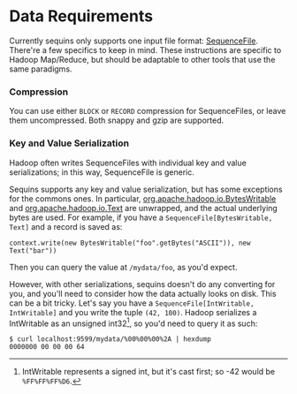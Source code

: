 # Data Requirements

Currently sequins only supports one input file format:
[SequenceFile][sequencefile]. There're a few specifics to keep in mind. These
instructions are specific to Hadoop Map/Reduce, but should be adaptable to
other tools that use the same paradigms.

[sequencefile]: http://hadoop.apache.org/docs/current/api/org/apache/hadoop/io/SequenceFile.html

### Compression

You can use either `BLOCK` or `RECORD` compression for SequenceFiles, or leave
them uncompressed. Both snappy and gzip are supported.

### Key and Value Serialization

Hadoop often writes SequenceFiles with individual key and value serializations;
in this way, SequenceFile is generic.

Sequins supports any key and value serialization, but has some exceptions for
the commons ones. In particular,
[org.apache.hadoop.io.BytesWritable][byteswritable] and
[org.apache.hadoop.io.Text][text] are unwrapped, and the actual underlying
bytes are used. For example, if you have a `SequenceFile[BytesWritable, Text]`
and a record is saved as:

    context.write(new BytesWritable("foo".getBytes("ASCII")), new Text("bar"))

Then you can query the value at `/mydata/foo`, as you'd expect.

However, with other serializations, sequins doesn't do any converting for you,
and you'll need to consider how the data actually looks on disk. This can be a
bit tricky. Let's say you have a `SequenceFile[IntWritable, IntWritable]` and
you write the tuple `(42, 100)`. Hadoop serializes a IntWritable as an unsigned
int32[^1], so you'd need to query it as such:

    $ curl localhost:9599/mydata/%00%00%00%2A | hexdump
    0000000 00 00 00 64

[byteswritable]: https://hadoop.apache.org/docs/current/api/org/apache/hadoop/io/BytesWritable.html
[text]: https://hadoop.apache.org/docs/current/api/org/apache/hadoop/io/Text.html

[^1]: IntWritable represents a signed int, but it's cast first; so -42 would be `%FF%FF%FF%D6`.
